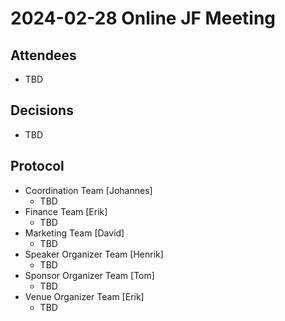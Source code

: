 # 2024-02-28 Online JF Meeting

## Attendees

- TBD

## Decisions

- TBD

## Protocol

- Coordination Team [Johannes]
  - TBD
- Finance Team [Erik]
  - TBD
- Marketing Team [David]
  - TBD
- Speaker Organizer Team [Henrik]
  - TBD
- Sponsor Organizer Team [Tom]
  - TBD
- Venue Organizer Team [Erik]
  - TBD
